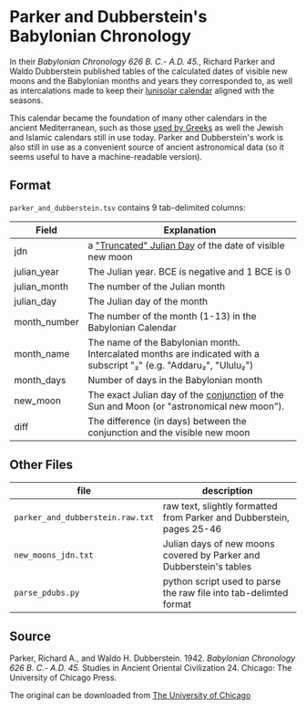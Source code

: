 # Parker and Dubberstein's Babylonian Chronology


In their _Babylonian Chronology 626 B. C.- A.D. 45._, Richard Parker and Waldo Dubberstein published tables of the calculated dates of visible new moons and the Babylonian months and years they corresponded to, as well as intercalations made to keep their [lunisolar calendar](https://en.wikipedia.org/wiki/Babylonian_calendar) aligned with the seasons.

This calendar became the foundation of many other calendars in the ancient Mediterranean, such as those [used by Greeks](https://github.com/seanredmond/heniautos) as well the Jewish and Islamic calendars still in use today. Parker and Dubberstein's work is also still in use as a convenient source of ancient astronomical data (so it seems useful to have a machine-readable version).

## Format

`parker_and_dubberstein.tsv` contains 9 tab-delimited columns:


| Field| Explanation |
| -----| ----- |
| jdn          | a ["Truncated" Julian Day](https://en.wikipedia.org/wiki/Julian_day) of the date of visible new moon |                                                                                                          
| julian_year  | The Julian year. BCE is negative and 1 BCE is 0   |                                                   
| julian_month | The number of the Julian month |
| julian_day  | The Julian day of the month |
| month_number | The number of the month (1-13) in the Babylonian Calendar |
| month_name   | The name of the Babylonian month. Intercalated months are indicated with a subscript "₂" (e.g. "Addaru₂", "Ululu₂") |
| month_days   | Number of days in the Babylonian month |
| new_moon     |	The exact Julian day of the [conjunction](https://en.wikipedia.org/wiki/Conjunction_(astronomy)) of the Sun and Moon (or "astronomical new moon"). |
| diff         | The difference (in days) between the conjunction and the visible new moon |

## Other Files

| file | description |
| ---- | ----------- |
| `parker_and_dubberstein.raw.txt` | raw text, slightly formatted from Parker and Dubberstein, pages 25-46 |
| `new_moons_jdn.txt` | Julian days of new moons covered by Parker and Dubberstein's tables |
| `parse_pdubs.py` | python script used to parse the raw file into tab-delimted format |

## Source

Parker, Richard A., and Waldo H. Dubberstein. 1942. _Babylonian Chronology 626 B. C.- A.D. 45._ Studies in Ancient Oriental Civilization 24. Chicago: The University of Chicago Press.

The original can be downloaded from [The University of Chicago](https://oi.uchicago.edu/research/publications/saoc/saoc-24-babylonian-chronology-626-bc-%E2%80%93-ad-45)
